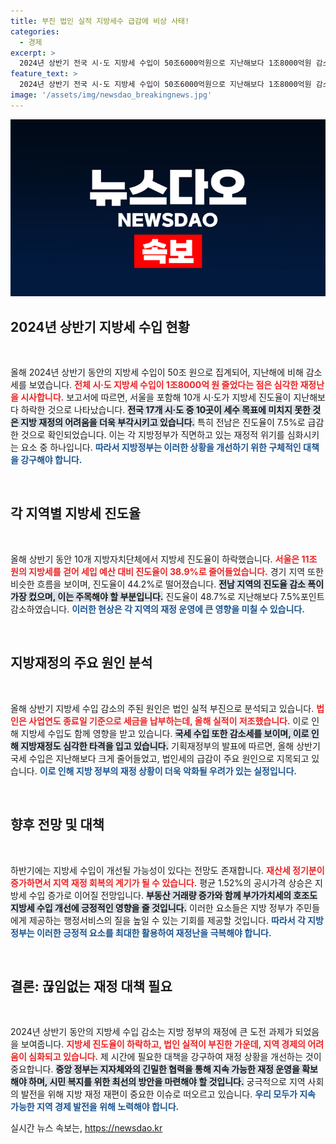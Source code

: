 ```yaml
---
title: 부진 법인 실적 지방세수 급감에 비상 사태!
categories:
  - 경제
excerpt: >
  2024년 상반기 전국 시·도 지방세 수입이 50조6000억원으로 지난해보다 1조8000억원 감소하며 10곳에서 진도율 하락. 전남은 7.5% 급감, 재정난 우려 커져. 세수 회복 가능성도 엿보인다!
feature_text: >
  2024년 상반기 전국 시·도 지방세 수입이 50조6000억원으로 지난해보다 1조8000억원 감소하며 10곳에서 진도율 하락. 전남은 7.5% 급감, 재정난 우려 커져. 세수 회복 가능성도 엿보인다!
image: '/assets/img/newsdao_breakingnews.jpg'
---
```


<p><img src="/assets/img/newsdao_breakingnews.jpg" alt="firstkoreanews 속보" /></p>

<h2 data-ke-size="size26">2024년 상반기 지방세 수입 현황</h2>

<p data-ke-size="size16">&nbsp;</p>

<p>올해 2024년 상반기 동안의 지방세 수입이 50조 원으로 집계되어, 지난해에 비해 감소세를 보였습니다. <b><span style="color: #ee2323;">전체 시·도 지방세 수입이 1조8000억 원 줄었다는 점은 심각한 재정난을 시사합니다.</span></b> 보고서에 따르면, 서울을 포함해 10개 시·도가 지방세 진도율이 지난해보다 하락한 것으로 나타났습니다. <b><span style="background-color: #21538527;">전국 17개 시·도 중 10곳이 세수 목표에 미치지 못한 것은 지방 재정의 어려움을 더욱 부각시키고 있습니다.</span></b> 특히 전남은 진도율이 7.5%로 급감한 것으로 확인되었습니다. 이는 각 지방정부가 직면하고 있는 재정적 위기를 심화시키는 요소 중 하나입니다. <b><span style="color: #1a5490;">따라서 지방정부는 이러한 상황을 개선하기 위한 구체적인 대책을 강구해야 합니다.</span></b></p>

<p data-ke-size="size16">&nbsp;</p>

<h2 data-ke-size="size26">각 지역별 지방세 진도율</h2>

<p data-ke-size="size16">&nbsp;</p>

<p>올해 상반기 동안 10개 지방자치단체에서 지방세 진도율이 하락했습니다. <b><span style="color: #ee2323;">서울은 11조 원의 지방세를 걷어 세입 예산 대비 진도율이 38.9%로 줄어들었습니다.</span></b> 경기 지역 또한 비슷한 흐름을 보이며, 진도율이 44.2%로 떨어졌습니다. <b><span style="background-color: #21538527;">전남 지역의 진도율 감소 폭이 가장 컸으며, 이는 주목해야 할 부분입니다.</span></b> 진도율이 48.7%로 지난해보다 7.5%포인트 감소하였습니다. <b><span style="color: #1a5490;">이러한 현상은 각 지역의 재정 운영에 큰 영향을 미칠 수 있습니다.</span></b></p>

<p data-ke-size="size16">&nbsp;</p>

<h2 data-ke-size="size26">지방재정의 주요 원인 분석</h2>

<p data-ke-size="size16">&nbsp;</p>

<p>올해 상반기 지방세 수입 감소의 주된 원인은 법인 실적 부진으로 분석되고 있습니다. <b><span style="color: #ee2323;">법인은 사업연도 종료일 기준으로 세금을 납부하는데, 올해 실적이 저조했습니다.</span></b> 이로 인해 지방세 수입도 함께 영향을 받고 있습니다. <b><span style="background-color: #21538527;">국세 수입 또한 감소세를 보이며, 이로 인해 지방재정도 심각한 타격을 입고 있습니다.</span></b> 기획재정부의 발표에 따르면, 올해 상반기 국세 수입은 지난해보다 크게 줄어들었고, 법인세의 급감이 주요 원인으로 지목되고 있습니다. <b><span style="color: #1a5490;">이로 인해 지방 정부의 재정 상황이 더욱 악화될 우려가 있는 실정입니다.</span></b></p>

<p data-ke-size="size16">&nbsp;</p>

<h2 data-ke-size="size26">향후 전망 및 대책</h2>

<p data-ke-size="size16">&nbsp;</p>

<p>하반기에는 지방세 수입이 개선될 가능성이 있다는 전망도 존재합니다. <b><span style="color: #ee2323;">재산세 정기분이 증가하면서 지역 재정 회복의 계기가 될 수 있습니다.</span></b> 평균 1.52%의 공시가격 상승은 지방세 수입 증가로 이어질 전망입니다. <b><span style="background-color: #21538527;">부동산 거래량 증가와 함께 부가가치세의 호조도 지방세 수입 개선에 긍정적인 영향을 줄 것입니다.</span></b> 이러한 요소들은 지방 정부가 주민들에게 제공하는 행정서비스의 질을 높일 수 있는 기회를 제공할 것입니다. <b><span style="color: #1a5490;">따라서 각 지방 정부는 이러한 긍정적 요소를 최대한 활용하여 재정난을 극복해야 합니다.</span></b></p>

<p data-ke-size="size16">&nbsp;</p>

<h2 data-ke-size="size26">결론: 끊임없는 재정 대책 필요</h2>

<p data-ke-size="size16">&nbsp;</p>

<p>2024년 상반기 동안의 지방세 수입 감소는 지방 정부의 재정에 큰 도전 과제가 되었음을 보여줍니다. <b><span style="color: #ee2323;">지방세 진도율이 하락하고, 법인 실적이 부진한 가운데, 지역 경제의 어려움이 심화되고 있습니다.</span></b> 제 시간에 필요한 대책을 강구하여 재정 상황을 개선하는 것이 중요합니다. <b><span style="background-color: #21538527;">중앙 정부는 지자체와의 긴밀한 협력을 통해 지속 가능한 재정 운영을 확보해야 하며, 시민 복지를 위한 최선의 방안을 마련해야 할 것입니다.</span></b> 궁극적으로 지역 사회의 발전을 위해 지방 재정 재편이 중요한 이슈로 떠오르고 있습니다. <b><span style="color: #1a5490;">우리 모두가 지속 가능한 지역 경제 발전을 위해 노력해야 합니다.</span></b></p>
실시간 뉴스 속보는, <a href="https://newsdao.kr" rel="dofollow">https://newsdao.kr</a>


